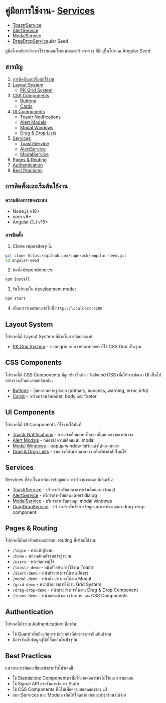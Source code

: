 # คู่มือการใช้งาน- [Services](#services)
   - [ToastrService](./services/toastr-service.md)
   - [AlertService](./services/alert-service.md)
   - [ModalService](./services/modal-service.md)
   - [DragDropService](./services/drag-drop-service.md)ular Seed

คู่มือนี้จะอธิบายถึงการใช้งานคอมโพเนนต์และบริการต่างๆ ที่มีอยู่ในโปรเจค Angular Seed

## สารบัญ

1. [การติดตั้งและเริ่มต้นใช้งาน](#การติดตั้งและเริ่มต้นใช้งาน)
2. [Layout System](#layout-system)
   - [PK Grid System](./components/grid.md)
3. [CSS Components](#css-components)
   - [Buttons](./components/buttons.md)
   - [Cards](./components/cards.md)
4. [UI Components](#ui-components)
   - [Toastr Notifications](./components/toastr.md)
   - [Alert Modals](./components/alert.md)
   - [Modal Windows](./components/modal.md)
   - [Drag & Drop Lists](./components/drag-drop.md)
5. [Services](#services)
   - [ToastrService](./services/toastr-service.md)
   - [AlertService](./services/alert-service.md)
   - [ModalService](./services/modal-service.md)
6. [Pages & Routing](#pages--routing)
7. [Authentication](#authentication)
8. [Best Practices](#best-practices)

## การติดตั้งและเริ่มต้นใช้งาน

### ความต้องการของระบบ
- Node.js v18+
- npm v8+
- Angular CLI v16+

### การติดตั้ง

1. Clone repository นี้:
```bash
git clone https://github.com/superpck/angular-seed.git
cd angular-seed
```

2. ติดตั้ง dependencies:
```bash
npm install
```

3. รันโปรเจคใน development mode:
```bash
npm start
```

4. เปิดเบราว์เซอร์และเข้าไปที่ `http://localhost:4200`

## Layout System

โปรเจคนี้มี Layout System ที่ช่วยในการจัดเลย์เอาต์:

- [PK Grid System](./components/grid.md) - ระบบ grid แบบ responsive ที่ใช้ CSS Grid เป็นฐาน

## CSS Components

โปรเจคนี้มี CSS Components ที่ถูกสร้างขึ้นด้วย Tailwind CSS เพื่อให้การพัฒนา UI เป็นไปอย่างรวดเร็วและสอดคล้องกัน:

- [Buttons](./components/buttons.md) - ปุ่มหลากหลายรูปแบบ (primary, success, warning, error, info)
- [Cards](./components/cards.md) - การ์ดพร้อม header, body และ footer

## UI Components

โปรเจคนี้มี UI Components ที่ใช้งานได้ทันที:

- [Toastr Notifications](./components/toastr.md) - การแจ้งเตือนแบบชั่วคราวที่มุมบนขวาของหน้าจอ
- [Alert Modals](./components/alert.md) - กล่องข้อความเตือนแบบ modal
- [Modal Windows](./components/modal.md) - popup window ที่ปรับแต่งได้หลากหลาย
- [Drag & Drop Lists](./components/drag-drop.md) - รายการที่สามารถลาก-วางเพื่อเรียงลำดับใหม่ได้

## Services

Services ที่ช่วยในการจัดการข้อมูลและการทำงานของแอปพลิเคชัน:

- [ToastrService](./services/toastr-service.md) - บริการสำหรับแสดงการแจ้งเตือนแบบ toast
- [AlertService](./services/alert-service.md) - บริการสำหรับแสดง alert dialog
- [ModalService](./services/modal-service.md) - บริการสำหรับควบคุม modal windows
- [DragDropService](./services/drag-drop-service.md) - บริการสำหรับจัดการข้อมูลและการทำงานของ drag-drop component

## Pages & Routing

โปรเจคนี้มีหน้าตัวอย่างและระบบ routing ที่พร้อมใช้งาน:

- `/login` - หน้าเข้าสู่ระบบ
- `/home` - หน้าหลักหลังจากเข้าสู่ระบบ
- `/users` - หน้าจัดการผู้ใช้
- `/toastr-demo` - หน้าตัวอย่างการใช้งาน Toastr
- `/alert-demo` - หน้าตัวอย่างการใช้งาน Alert
- `/modal-demo` - หน้าตัวอย่างการใช้งาน Modal
- `/grid-demo` - หน้าตัวอย่างการใช้งาน Grid System
- `/drag-drop-demo` - หน้าตัวอย่างการใช้งาน Drag & Drop Component
- `/icons-demo` - หน้าแสดงตัวอย่าง Icons และ CSS Components

## Authentication

โปรเจคนี้มีระบบ Authentication เบื้องต้น:

- ใช้ Guard เพื่อป้องกันการเข้าถึงหน้าที่ต้องการการยืนยันตัวตน
- มีการจัดเก็บข้อมูลผู้ใช้ที่ล็อกอินในปัจจุบัน

## Best Practices

แนวทางการพัฒนาที่แนะนำสำหรับโปรเจคนี้:

- ใช้ Standalone Components เพื่อให้ง่ายต่อการนำไปใช้และการทดสอบ
- ใช้ Signal API สำหรับการจัดการ State
- ใช้ CSS Components ที่มีให้เพื่อความสอดคล้องของ UI
- แยก Services และ Models เพื่อให้โค้ดอ่านง่ายและบำรุงรักษาได้ง่าย

